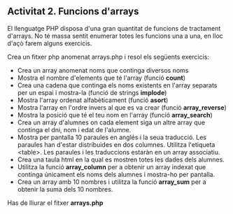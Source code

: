 ## Activitat 2. Funcions d'arrays

El llenguatge PHP disposa d'una gran quantitat de funcions de tractament d'arrays. No té massa sentit enumerar totes les funcions una a una, en lloc d'açò farem alguns exercicis.

Crea un fitxer php anomenat arrays.php i resol els següents exercicis:

* Crea un array anomenat noms que continga diversos noms
* Mostra el nombre d'elements que té l'array (funció **count**)
* Crea una cadena que continga els noms existents en l'array separats per un espai i mostra-la (funció de strings **implode**)
* Mostra l'array ordenat alfabèticament (funció **asort**)
* Mostra l'array en l'ordre invers al que es va crear (funció **array_reverse**)
* Mostra la posició que té el teu nom en l'array (funció **array_search**)
* Crea un array d'alumnes on cada element siga un altre array que continga el dni, nom i edat de l'alumne.
* Mostra per pantalla 10 paraules en anglés i la seua traducció. Les paraules han d'estar distribuides en dos columnes. Utilitza l'etiqueta \<table>. Les paraules i les traduccions estaràn en un array associatiu.
* Crea una taula html en la qual es mostren totes les dades dels alumnes. 
* Utilitza la funció **array_column** per a obtenir un array indexat que continga únicament els noms dels alumnes i mostra-ho per pantalla.
* Crea un array amb 10 nombres i utilitza la funció **array_sum** per a obtenir la suma dels 10 nombres.


Has de lliurar el fitxer **arrays.php**
